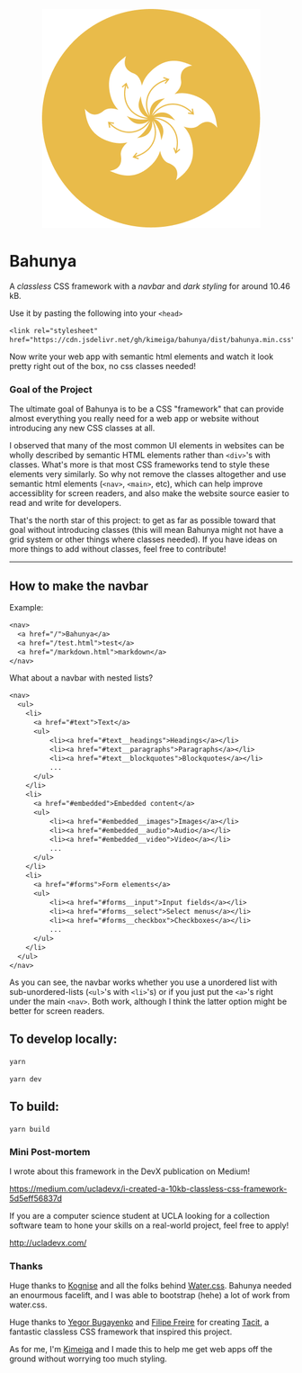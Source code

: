 <p align="center">
  <img src="src/bahunya-logo.png" alt="bahunya logo">
</p>

# Bahunya

A *classless* CSS framework with a *navbar* and *dark styling* for around 10.46 kB.

Use it by pasting the following into your `<head>`

```
<link rel="stylesheet" href="https://cdn.jsdelivr.net/gh/kimeiga/bahunya/dist/bahunya.min.css">
```

Now write your web app with semantic html elements and watch it look pretty right out of the box, no css classes needed!

### Goal of the Project

The ultimate goal of Bahunya is to be a CSS "framework" that can provide almost everything you really need for a web app or website without introducing any new CSS classes at all. 

I observed that many of the most common UI elements in websites can be wholly described by semantic HTML elements rather than `<div>`'s with classes. What's more is that most CSS frameworks tend to style these elements very similarly. So why not remove the classes altogether and use semantic html elements (`<nav>`, `<main>`, etc), which can help improve accessiblity for screen readers, and also make the website source easier to read and write for developers.

That's the north star of this project: to get as far as possible toward that goal without introducing classes (this will mean Bahunya might not have a grid system or other things where classes needed). If you have ideas on more things to add without classes, feel free to contribute!

* * *

How to make the navbar
----------------------

Example:

```
<nav>
  <a href="/">Bahunya</a>
  <a href="/test.html">test</a>
  <a href="/markdown.html">markdown</a>
</nav>
```

What about a navbar with nested lists?

```
<nav>
  <ul>
    <li>
      <a href="#text">Text</a>
      <ul>
          <li><a href="#text__headings">Headings</a></li>
          <li><a href="#text__paragraphs">Paragraphs</a></li>
          <li><a href="#text__blockquotes">Blockquotes</a></li>
          ...
      </ul>
    </li>
    <li>
      <a href="#embedded">Embedded content</a>
      <ul>
          <li><a href="#embedded__images">Images</a></li>
          <li><a href="#embedded__audio">Audio</a></li>
          <li><a href="#embedded__video">Video</a></li>
          ...
      </ul>
    </li>
    <li>
      <a href="#forms">Form elements</a>
      <ul>
          <li><a href="#forms__input">Input fields</a></li>
          <li><a href="#forms__select">Select menus</a></li>
          <li><a href="#forms__checkbox">Checkboxes</a></li>
          ...
      </ul>
    </li>
  </ul>
</nav>
```

As you can see, the navbar works whether you use a unordered list with sub-unordered-lists (`<ul>`'s with `<li>`'s) or if you just put the `<a>`'s right under the main `<nav>`. Both work, although I think the latter option might be better for screen readers.




## To develop locally:

`yarn`

`yarn dev`

## To build:

`yarn build`

### Mini Post-mortem

I wrote about this framework in the DevX publication on Medium!

https://medium.com/ucladevx/i-created-a-10kb-classless-css-framework-5d5eff56837d

If you are a computer science student at UCLA looking for a collection software team to hone your skills on a real-world project, feel free to apply!

http://ucladevx.com/

### Thanks

Huge thanks to [Kognise](https://www.kognise.dev/) and all the folks behind [Water.css](https://watercss.kognise.dev/). Bahunya needed an enourmous facelift, and I was able to bootstrap (hehe) a lot of work from water.css. 

Huge thanks to [Yegor Bugayenko](https://www.yegor256.com/) and [Filipe Freire](https://filfreire.com/) for creating [Tacit](https://yegor256.github.io/tacit/), a fantastic classless CSS framework that inspired this project.

As for me, I'm [Kimeiga](https://hakanalpay.com) and I made this to help me get web apps off the ground without worrying too much styling.
